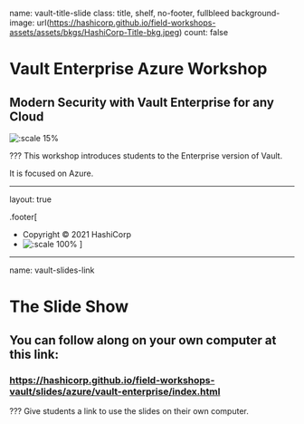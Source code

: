 name: vault-title-slide
class: title, shelf, no-footer, fullbleed
background-image: url(https://hashicorp.github.io/field-workshops-assets/assets/bkgs/HashiCorp-Title-bkg.jpeg)
count: false

# Vault Enterprise Azure Workshop
## Modern Security with Vault Enterprise for any Cloud

![:scale 15%](https://hashicorp.github.io/field-workshops-assets/assets/logos/logo_vault.png)

???
This workshop introduces students to the Enterprise version of Vault.

It is focused on Azure.

---
layout: true

.footer[
- Copyright © 2021 HashiCorp
- ![:scale 100%](https://hashicorp.github.io/field-workshops-assets/assets/logos/HashiCorp_Icon_Black.svg)
]

---
name: vault-slides-link
# The Slide Show
## You can follow along on your own computer at this link:
### https://hashicorp.github.io/field-workshops-vault/slides/azure/vault-enterprise/index.html

???
Give students a link to use the slides on their own computer.
